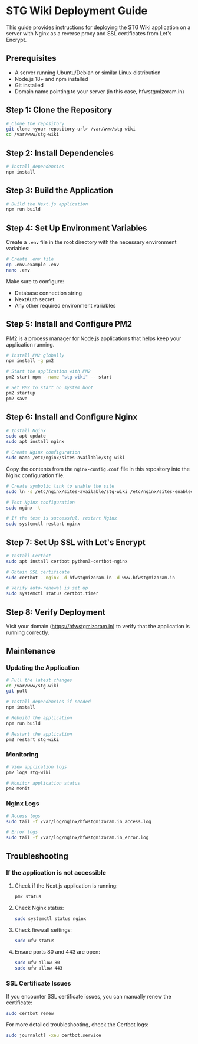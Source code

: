 # STG Wiki Deployment Guide

This guide provides instructions for deploying the STG Wiki application on a server with Nginx as a reverse proxy and SSL certificates from Let's Encrypt.

## Prerequisites

- A server running Ubuntu/Debian or similar Linux distribution
- Node.js 18+ and npm installed
- Git installed
- Domain name pointing to your server (in this case, hfwstgmizoram.in)

## Step 1: Clone the Repository

```bash
# Clone the repository
git clone <your-repository-url> /var/www/stg-wiki
cd /var/www/stg-wiki
```

## Step 2: Install Dependencies

```bash
# Install dependencies
npm install
```

## Step 3: Build the Application

```bash
# Build the Next.js application
npm run build
```

## Step 4: Set Up Environment Variables

Create a `.env` file in the root directory with the necessary environment variables:

```bash
# Create .env file
cp .env.example .env
nano .env
```

Make sure to configure:
- Database connection string
- NextAuth secret
- Any other required environment variables

## Step 5: Install and Configure PM2

PM2 is a process manager for Node.js applications that helps keep your application running.

```bash
# Install PM2 globally
npm install -g pm2

# Start the application with PM2
pm2 start npm --name "stg-wiki" -- start

# Set PM2 to start on system boot
pm2 startup
pm2 save
```

## Step 6: Install and Configure Nginx

```bash
# Install Nginx
sudo apt update
sudo apt install nginx

# Create Nginx configuration
sudo nano /etc/nginx/sites-available/stg-wiki
```

Copy the contents from the `nginx-config.conf` file in this repository into the Nginx configuration file.

```bash
# Create symbolic link to enable the site
sudo ln -s /etc/nginx/sites-available/stg-wiki /etc/nginx/sites-enabled/

# Test Nginx configuration
sudo nginx -t

# If the test is successful, restart Nginx
sudo systemctl restart nginx
```

## Step 7: Set Up SSL with Let's Encrypt

```bash
# Install Certbot
sudo apt install certbot python3-certbot-nginx

# Obtain SSL certificate
sudo certbot --nginx -d hfwstgmizoram.in -d www.hfwstgmizoram.in

# Verify auto-renewal is set up
sudo systemctl status certbot.timer
```

## Step 8: Verify Deployment

Visit your domain (https://hfwstgmizoram.in) to verify that the application is running correctly.

## Maintenance

### Updating the Application

```bash
# Pull the latest changes
cd /var/www/stg-wiki
git pull

# Install dependencies if needed
npm install

# Rebuild the application
npm run build

# Restart the application
pm2 restart stg-wiki
```

### Monitoring

```bash
# View application logs
pm2 logs stg-wiki

# Monitor application status
pm2 monit
```

### Nginx Logs

```bash
# Access logs
sudo tail -f /var/log/nginx/hfwstgmizoram.in_access.log

# Error logs
sudo tail -f /var/log/nginx/hfwstgmizoram.in_error.log
```

## Troubleshooting

### If the application is not accessible

1. Check if the Next.js application is running:
   ```bash
   pm2 status
   ```

2. Check Nginx status:
   ```bash
   sudo systemctl status nginx
   ```

3. Check firewall settings:
   ```bash
   sudo ufw status
   ```

4. Ensure ports 80 and 443 are open:
   ```bash
   sudo ufw allow 80
   sudo ufw allow 443
   ```

### SSL Certificate Issues

If you encounter SSL certificate issues, you can manually renew the certificate:

```bash
sudo certbot renew
```

For more detailed troubleshooting, check the Certbot logs:

```bash
sudo journalctl -xeu certbot.service
```
